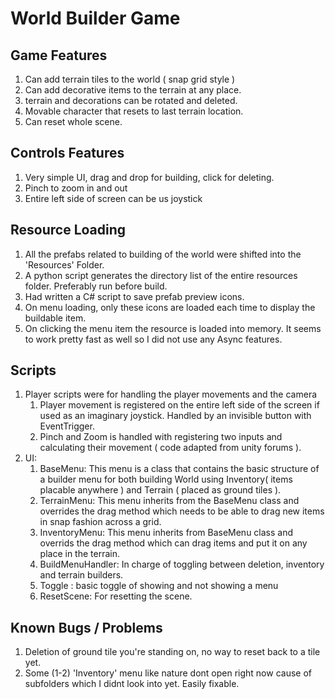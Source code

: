# World Builder Game

## Game Features
1. Can add terrain tiles to the world ( snap grid style )
1. Can add decorative items to the terrain at any place.
1. terrain and decorations can be rotated and deleted.
1. Movable character that resets to last terrain location.
1. Can reset whole scene.

## Controls Features
1. Very simple UI, drag and drop for building, click for deleting.
1. Pinch to zoom in and out
1. Entire left side of screen can be us joystick


## Resource Loading
1. All the prefabs related to building of the world were shifted into the 'Resources' Folder.
1. A python script generates the directory list of the entire resources folder. Preferably run before build.
1. Had written a C# script to save prefab preview icons.
1. On menu loading, only these icons are loaded each time to display the buildable item. 
1. On clicking the menu item the resource is loaded into memory. It seems to work pretty fast as well so I did not use any Async features.

## Scripts
1. Player scripts were for handling the player movements and the camera
    1. Player movement is registered on the entire left side of the screen if used as an imaginary joystick. Handled by an invisible button with EventTrigger.
    1. Pinch and Zoom is handled with registering two inputs and calculating their movement ( code adapted from unity forums ).
2. UI:
    1. BaseMenu: This menu is a class that contains the basic structure of a builder menu for both building World using Inventory( items placable anywhere ) and Terrain ( placed as ground tiles ).
    1. TerrainMenu: This menu inherits from the BaseMenu class and overrides the drag method which needs to be able to drag new items in snap fashion across a grid.
    1. InventoryMenu: This menu inherits from BaseMenu class and overrids the drag method which can drag items and put it on any place in the terrain.
    1. BuildMenuHandler: In charge of toggling between deletion, inventory and terrain builders.
    1. Toggle : basic toggle of showing and not showing a menu
    1. ResetScene: For resetting the scene.

## Known Bugs / Problems
1. Deletion of ground tile you're standing on, no way to reset back to a tile yet.
1. Some (1-2) 'Inventory' menu like nature dont open right now cause of subfolders which I didnt look into yet. Easily fixable.
